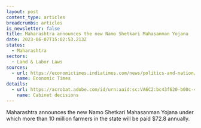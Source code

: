 ```yaml
---
layout: post
content_type: articles
breadcrumbs: articles
is_newsletter: false
title: Maharashtra announces the new Namo Shetkari Mahasanman Yojana
date: 2023-06-07T15:02:53.213Z
states:
  - Maharashtra
sectors:
  - Land & Labor Laws
sources:
  - url: https://economictimes.indiatimes.com/news/politics-and-nation/maharashtra-farmers-to-get-rs-6000-a-year-under-new-scheme-approved-by-cabinet/articleshow/100623471.cms
    name: Economic Times
details:
  - url: https://acrobat.adobe.com/id/urn:aaid:sc:VA6C2:bc43f620-b00c-4e49-a46b-46712dfc8e1a?viewer%21megaVerb=group-discover
    name: Cabinet decisions
---
```

Maharashtra announces the new Namo Shetkari Mahasanman Yojana under which more than 10 million farmers in the state will be paid $72.8 annually.
